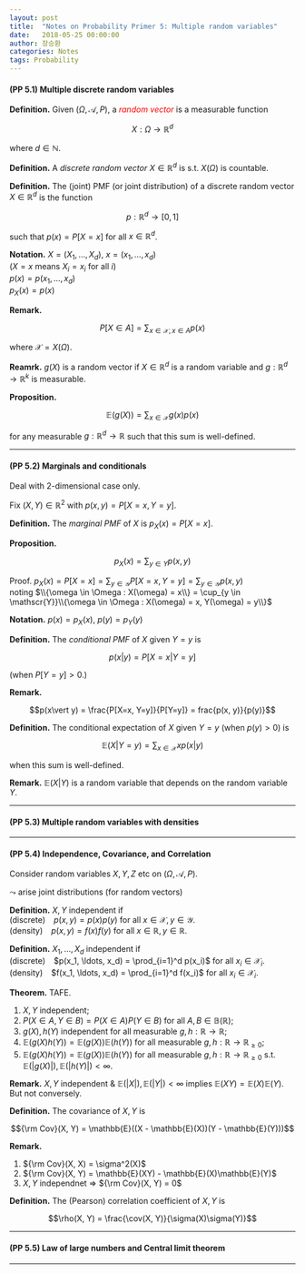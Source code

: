 ```yaml
---
layout: post
title:  "Notes on Probability Primer 5: Multiple random variables"
date:   2018-05-25 00:00:00
author: 장승환
categories: Notes
tags: Probability
---
```


#### (PP 5.1) Multiple discrete random variables

**Definition.** Given $(\Omega, \mathscr{A}, P)$, a <span style="color:red">*random vector*</span> is a measurable function 

$$X : \Omega \rightarrow \mathbb{R}^d$$

where $d \in \mathbb{N}$.

**Definition.** A *discrete random vector* $X \in \mathbb{R}^d$ is s.t. $X(\Omega)$ is countable.

**Definition.** The (joint) PMF (or joint distribution) of a discrete random vector $X \in \mathbb{R}^d$ is the function

$$p:\mathbb{R}^d \rightarrow [0,1]$$ 

such that $p(x)= P[X=x]$ for all $x \in \mathbb{R}^d$. 

**Notation.** $X = (X_1, \ldots, X_d)$, $x = (x_1, \ldots, x_d)$  
($X = x$ means $X_i = x_i$ for all $i$)  
$p(x) = p(x_1, \ldots, x_d)$  
$p_X(x) = p(x)$  

**Remark.** 

$$P[X \in A] = \sum_{x\in \mathscr{X}, x \in A} p(x)$$

where $\mathscr{X} = X(\Omega)$.

**Reamrk.** $g(X)$ is a random vector if $X \in \mathbb{R}^d$ is a random variable and
$g: \mathbb{R}^d \rightarrow \mathbb{R}^k$ is measurable.

**Proposition.**

$$\mathbb{E}(g(X)) = \sum_{x\in \mathscr{X}} g(x)p(x)$$

for any measurable $g: \mathbb{R}^d \rightarrow \mathbb{R}$ such that this sum is well-defined.

---

#### (PP 5.2) Marginals and conditionals

Deal with 2-dimensional case only.

Fix $(X, Y) \in \mathbb{R}^2$ with $p(x, y) = P[X=x, Y=y]$.

**Definition.** The *marginal PMF* of $X$ is $p_X(x) = P[X = x]$.

**Proposition.**

$$p_X(x) = \sum_{y \in Y} p(x, y)$$

Proof. $p_X(x) = P[X=x] = \sum_{y \in \mathscr{Y}} P[X=x, Y=y] = \sum_{y \in \mathscr{Y}}p(x,y)$  
noting $\\{\omega \in \Omega : X(\omega) = x\\} 
= \cup_{y \in \mathscr{Y}}\\{\omega \in \Omega : X(\omega) = x, Y(\omega) = y\\}$ 

**Notation.** $p(x) = p_X(x)$, $p(y) = p_Y(y)$  

**Definition.** The *conditional PMF* of $X$ given $Y=y$ is 

$$p(x\vert y) = P[X=x \vert Y = y]$$

(when $P[Y=y] > 0$.)

**Remark.** 

$$p(x\vert y) = \frac{P[X=x, Y=y]}{P[Y=y]} = frac{p(x, y)}{p(y)}$$

**Definition.** The conditional expectation of $X$ given $Y=y$ (when $p(y) > 0$) is 

$$\mathbb{E}(X\vert Y=y) = \sum_{x \in \mathscr{X}} xp(x \vert y)$$

when this sum is well-defined.

**Remark.** $\mathbb{E}(X\vert Y)$ is a random variable that depends on the random variable $Y$.

---

#### (PP 5.3) Multiple random variables with densities



---

#### (PP 5.4) Independence, Covariance, and Correlation

Consider random variables $X, Y, Z$ etc on $(\Omega, \mathcal{A}, P)$.

$\leadsto$ arise joint distributions (for random vectors)

**Definition.** $X, Y$ independent if   
(discrete) $\,\,\,$  $p(x, y) = p(x) p(y)$ for all $x \in \mathscr{X}, y \in \mathscr{Y}$.   
(density) $\,\,\,$ $p(x, y) = f(x) f(y)$ for all $x \in \mathbb{R}, y \in \mathbb{R}$.

**Definition.** $X_1, \ldots, X_d$ independent if   
(discrete) $\,\,\,$  $p(x_1, \ldots, x_d) = \prod_{i=1}^d p(x_i)$ for all $x_i \in \mathscr{X}_i$.  
(density) $\,\,\,$ $f(x_1, \ldots, x_d) = \prod_{i=1}^d f(x_i)$ for all $x_i \in \mathscr{X}_i$. 

**Theorem.** TAFE.
1. $X, Y$ independent;
2. $P(X \in A, Y \in B) = P(X \in A)P(Y \in B)$ for all $A, B \in \mathbb{B}(\mathbb{R})$;
3. $g(X), h(Y)$ independent for all measurable $g, h: \mathbb{R} \rightarrow \mathbb{R}$;
4. $\mathbb{E}(g(X)h(Y)) = \mathbb{E}(g(X))\mathbb{E}(h(Y))$ for all measurable $g, h: \mathbb{R} \rightarrow \mathbb{R}_{\ge 0}$;
5. $\mathbb{E}(g(X)h(Y)) = \mathbb{E}(g(X))\mathbb{E}(h(Y))$ for all measurable $g, h: \mathbb{R} \rightarrow \mathbb{R}_{\ge 0}$
s.t. $\mathbb{E}(\vert g(X)\vert), \mathbb{E}(\vert h(Y)\vert) < \infty$.

**Remark.** $X, Y$ independent & $\mathbb{E}(\vert X\vert), \mathbb{E}(\vert Y\vert) < \infty$
implies $\mathbb{E}(XY) = \mathbb{E}(X)\mathbb{E}(Y)$.   
But not conversely.

**Definition.** The covariance of $X, Y$ is 

$${\rm Cov}(X, Y) = \mathbb{E}((X - \mathbb{E}(X))(Y - \mathbb{E}(Y)))$$

**Remark.**
1. ${\rm Cov}(X, X) = \sigma^2(X)$
2. ${\rm Cov}(X, Y) = \mathbb{E}(XY)  - \mathbb{E}(X)\mathbb{E}(Y)$
3. $X, Y$ independnet $\Rightarrow$ ${\rm Cov}(X, Y) = 0$

**Definition.** The (Pearson) correlation coefficient of $X, Y$ is 

$$\rho(X, Y) = \frac{\cov(X, Y)}{\sigma(X)\sigma(Y)}$$

---

#### (PP 5.5) Law of large numbers and Central limit theorem

---

